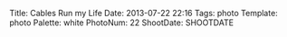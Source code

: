 Title: Cables Run my Life
Date: 2013-07-22 22:16
Tags: photo
Template: photo
Palette: white
PhotoNum: 22
ShootDate: SHOOTDATE
